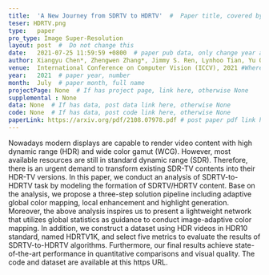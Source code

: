 ```yaml
---
title:  'A New Journey from SDRTV to HDRTV'  #  Paper title, covered by ''
teser: HDRTV.png
type:   paper
pro_type: Image Super-Resolution
layout: post  #  Do not change this
date:   2021-07-25 11:59:59 +0800  # paper pub data, only change year and month according to this format
author: Xiangyu Chen*, Zhengwen Zhang*, Jimmy S. Ren, Lynhoo Tian, Yu Qiao, Chao Dong  # authors information
venue:  International Conference on Computer Vision (ICCV), 2021 #Where it be, ICCV and CVPR remove IEEE Conference on,
year:   2021  # paper year, number
month:  July  # paper month, full name
projectPage: None  # If has project page, link here, otherwise None
supplemental : None
data: None  # If has data, post data link here, otherwise None
code: None  # If has data, post code link here, otherwise None
paperLink: https://arxiv.org/pdf/2108.07978.pdf # post paper pdf link here
---
```


Nowadays modern displays are capable to render video content with high dynamic range (HDR) and wide color gamut (WCG). However, most available resources are still in standard dynamic range (SDR). Therefore, there is an urgent demand to transform existing SDR-TV contents into their HDR-TV versions. In this paper, we conduct an analysis of SDRTV-to-HDRTV task by modeling the formation of SDRTV/HDRTV content. Base on the analysis, we propose a three-step solution pipeline including adaptive global color mapping, local enhancement and highlight generation. Moreover, the above analysis inspires us to present a lightweight network that utilizes global statistics as guidance to conduct image-adaptive color mapping. In addition, we construct a dataset using HDR videos in HDR10 standard, named HDRTV1K, and select five metrics to evaluate the results of SDRTV-to-HDRTV algorithms. Furthermore, our final results achieve state-of-the-art performance in quantitative comparisons and visual quality. The code and dataset are available at this https URL.

